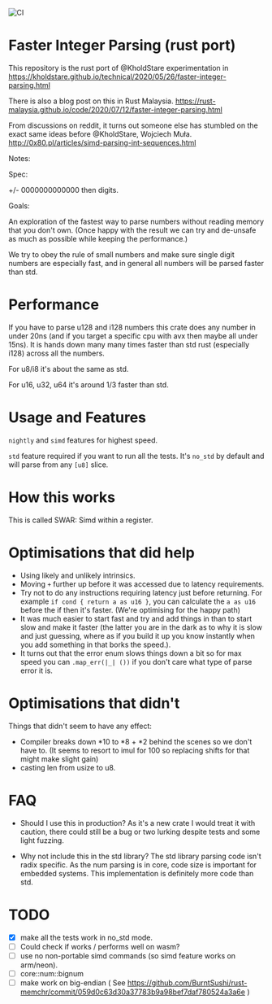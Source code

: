 
![CI](https://github.com/gilescope/parseint/actions/workflows/ci.yml/badge.svg)

Faster Integer Parsing (rust port)
==================================

This repository is the rust port of @KholdStare experimentation in
https://kholdstare.github.io/technical/2020/05/26/faster-integer-parsing.html

There is also a blog post on this in Rust Malaysia.
https://rust-malaysia.github.io/code/2020/07/12/faster-integer-parsing.html

From discussions on reddit, it turns out someone else has stumbled on the exact
same ideas before @KholdStare, Wojciech Muła.
http://0x80.pl/articles/simd-parsing-int-sequences.html

Notes:

Spec:

+/- 0000000000000 then digits.

Goals:

An exploration of the fastest way to parse numbers without reading memory that you don't own. (Once happy with the result we can try and de-unsafe as much as possible
while keeping the performance.)

We try to obey the rule of small numbers and make sure single digit numbers are especially fast, and in general all numbers will be parsed faster than std.

Performance
===========

If you have to parse u128 and i128 numbers this crate does any number in under 20ns
(and if you target a specific cpu with avx then maybe all under 15ns). It is hands down many many times faster than std rust (especially i128) across all the numbers.

For u8/i8 it's about the same as std.

For u16, u32, u64 it's around 1/3 faster than std.

Usage and Features
==================

`nightly` and `simd` features for highest speed.

`std` feature required if you want to run all the tests. 
It's `no_std` by default and will parse from any `[u8]` slice.

How this works
==============
This is called SWAR: Simd within a register.

Optimisations that did help
===========================

   * Using likely and unlikely intrinsics.
   * Moving `+` further up before it was accessed due to latency requirements.
   * Try not to do any instructions requiring latency just before returning. For example `if cond { return a as u16 }`, you can calculate the `a as u16` before the if then it's faster. (We're optimising for the happy path)
   * It was much easier to start fast and try and add things in than to start slow and make it faster (the latter you are in the dark as to why it is slow and just guessing, where as if you build it up you know instantly when you add something in that borks the speed.).
   * It turns out that the error enum slows things down a bit so for max speed you can `.map_err(|_| ())` if you don't care what type of parse error it is.

Optimisations that didn't
=========================
Things that didn't seem to have any effect:

   * Compiler breaks down *10 to *8 + *2 behind the scenes so we don't have to.
     (It seems to resort to imul for 100 so replacing shifts for that might make
     slight gain)
   * casting len from usize to u8.

FAQ
===

   * Should I use this in production? As it's a new crate I would treat it with caution,
   there could still be a bug or two lurking despite tests and some light fuzzing.

   * Why not include this in the std library? The std library parsing code isn't radix specific. As the num parsing is in core, code size is important for embedded systems. This implementation is definitely more code than std.

TODO
====

   - [x] make all the tests work in no_std mode.
   - [ ] Could check if works / performs well on wasm?
   - [ ] use no non-portable simd commands (so simd feature works on arm/neon).
   - [ ] core::num::bignum
   - [ ] make work on big-endian ( See https://github.com/BurntSushi/rust-memchr/commit/059d0c63d30a37783b9a98bef7daf780524a3a6e )